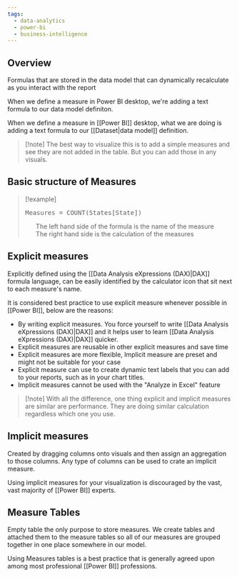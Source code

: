 ```yaml
---
tags:
  - data-analytics
  - power-bi
  - business-intelligence
---
```

## Overview
Formulas that are stored in the data model that can dynamically recalculate as you interact with the report

When we define a measure in Power BI desktop, we're adding a text formula to our data model definiton.

When we define a measure in [[Power  BI]] desktop, what we are doing is adding a text formula to our [[Dataset|data model]] definition. 


> [!note] The best way to visualize this is to add a simple measures and see they are not added in the table. But you can add those in any visuals.

## Basic structure of Measures
> [!example] <pre>Measures = COUNT(States[State])</pre>
> <ul style = "list-style-type:none;"><li>The left hand side of the formula is the name of the measure</li><li>The right hand side is the calculation of the measures</li></ul>

## Explicit measures 
Explicitly defined using the [[Data Analysis eXpressions (DAX)|DAX]] formula language, can be easily identified by the calculator icon that sit next to each measure's name. 

It is considered best practice to use explicit measure whenever possible in [[Power  BI]], below are the reasons:
- By writing explicit measures. You force yourself to write [[Data Analysis eXpressions (DAX)|DAX]] and it helps user to learn [[Data Analysis eXpressions (DAX)|DAX]] quicker.
- Explicit measures are reusable in other explicit measures and save time
- Explicit measures are more flexible, Implicit measure are preset and might not be suitable for your case
- Explicit measure can use to create dynamic text labels that you can add to your reports, such as in your chart titles.
- Implicit measures cannot be used with the "Analyze in Excel" feature

> [!note] With all the difference, one thing explicit and implicit measures are similar are performance. They are doing similar calculation regardless which one you use.

## Implicit measures
Created by dragging columns onto visuals and then assign an aggregation to those columns. Any type of columns can be used to crate an implicit measure.

Using implicit measures for your visualization is discouraged by the vast, vast majority of [[Power  BI]] experts.

## Measure Tables
Empty table the only purpose to store measures. We create tables and attached them to the measure tables so all of our measures are grouped together in one place somewhere in our model.

Using Measures tables is a best practice that is generally agreed upon among most professional [[Power  BI]] professions.